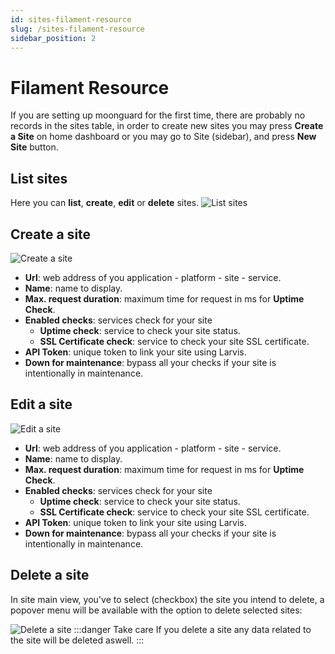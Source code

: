 ```yaml
---
id: sites-filament-resource
slug: /sites-filament-resource
sidebar_position: 2
---
```


# Filament Resource

If you are setting up moonguard for the first time, there are probably no records in the sites table, in order to create new sites you may press **Create a Site** on home dashboard or you may go to Site (sidebar), and press **New Site** button.

## List sites

Here you can **list**, **create**, **edit** or **delete** sites.
![List sites](./img/list-sites.png)

## Create a site

![Create a site](./img/create-sites.png)

- **Url**: web address of you application - platform - site - service.
- **Name**: name to display.
- **Max. request duration**: maximum time for request in ms for **Uptime Check**.
- **Enabled checks**: services check for your site
  - **Uptime check**: service to check your site status.
  - **SSL Certificate check**: service to check your site SSL certificate.
- **API Token**: unique token to link your site using Larvis.
- **Down for maintenance**: bypass all your checks if your site is intentionally in maintenance.

## Edit a site

![Edit a site](./img/edit-sites.png)

- **Url**: web address of you application - platform - site - service.
- **Name**: name to display.
- **Max. request duration**: maximum time for request in ms for **Uptime Check**.
- **Enabled checks**: services check for your site
  - **Uptime check**: service to check your site status.
  - **SSL Certificate check**: service to check your site SSL certificate.
- **API Token**: unique token to link your site using Larvis.
- **Down for maintenance**: bypass all your checks if your site is intentionally in maintenance.

## Delete a site

In site main view, you've to select (checkbox) the site you intend to delete, a popover menu will be available with the option to delete selected sites:

![Delete a site](./img/delete-sites.png)
:::danger Take care
If you delete a site any data related to the site will be deleted aswell.
:::
